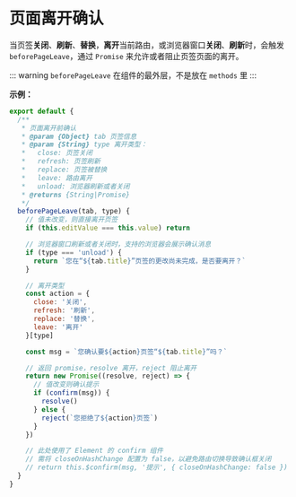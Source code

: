# 页面离开确认

当页签**关闭**、**刷新**、**替换**，**离开**当前路由，或浏览器窗口**关闭**、**刷新**时，会触发 `beforePageLeave`，通过 `Promise` 来允许或者阻止页签页面的离开。

::: warning
`beforePageLeave` 在组件的最外层，不是放在 `methods` 里
:::

<doc-links api="#pagecomp-beforepageleave" demo="/initial-tabs/page-leave" />

**示例：**

```javascript {13,15,18,23,33,44}
export default {
  /**
   * 页面离开前确认
   * @param {Object} tab 页签信息
   * @param {String} type 离开类型：
   *   close: 页签关闭
   *   refresh: 页签刷新
   *   replace: 页签被替换
   *   leave: 路由离开
   *   unload: 浏览器刷新或者关闭
   * @returns {String|Promise}
   */
  beforePageLeave(tab, type) {
    // 值未改变，则直接离开页签
    if (this.editValue === this.value) return

    // 浏览器窗口刷新或者关闭时，支持的浏览器会展示确认消息
    if (type === 'unload') {
      return `您在“${tab.title}”页签的更改尚未完成，是否要离开？`
    }

    // 离开类型
    const action = {
      close: '关闭',
      refresh: '刷新',
      replace: '替换',
      leave: '离开'
    }[type]

    const msg = `您确认要${action}页签“${tab.title}”吗？`

    // 返回 promise，resolve 离开，reject 阻止离开
    return new Promise((resolve, reject) => {
      // 值改变则确认提示
      if (confirm(msg)) {
        resolve()
      } else {
        reject(`您拒绝了${action}页签`)
      }
    })

    // 此处使用了 Element 的 confirm 组件
    // 需将 closeOnHashChange 配置为 false，以避免路由切换导致确认框关闭
    // return this.$confirm(msg, '提示', { closeOnHashChange: false })
  }
}
```
